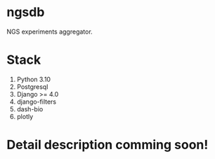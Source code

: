 # ngsdb

NGS experiments aggregator.


# Stack

1. Python 3.10
2. Postgresql
3. Django >= 4.0
4. django-filters
5. dash-bio
6. plotly


# Detail description comming soon!

